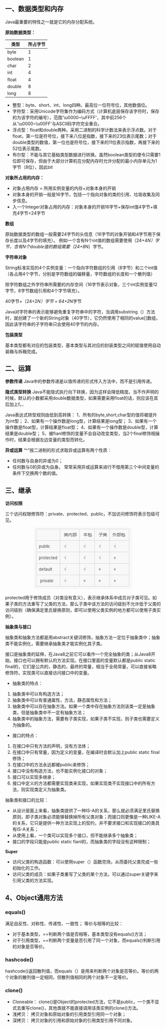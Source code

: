 ## 一、数据类型和内存

Java最重要的特性之一就是它的内存分配系统。

**原始数据类型：**

|类型|所占字节|
|-|-|
|byte|1|
|boolean|1|
|char|2|
|int|4|
|float|4|
|double|8|
|long|8|

- 整型：byte、short、int、long四种。最高位一位符号位，其他数值位。
- 字符型：采用Unicode字符集作为编码方式（计算机底层保存该字符时，保存的为该字符的编号），范围'\u0000~\uFFFF'，其中前256个从'\u0000~\u00FF'与ASCII码字符完全重合。
- 浮点型：float和double两种。采用二进制的科学计数法来表示浮点数。对于float，第一位是符号位，接下来八位是指数，接下来的23位表示尾数；对于double类型的数值，第一位也是符号位，接下来的11位表示指数，再接下来的52位表示尾数。
- 布尔型：不能与其它基础类型数据进行转换。虽然boolean类型的便令只需要1位即可保存，但由于大部分计算机在分配内存时允许分配的最小内存单元为1字节（8位），因此bit

**对象所占用的内存：**

- 对象占用内存 = 所用实例变量的内存+对象本身的开销
- 对象本身的开销一般是16字节，包括一个指向对象的类的引用、垃圾收集及同步信息。
- 入一个Integer对象占用的内存：对象本身的开销16字节+保存int值4字节+填充4字节=24字节

**数组**

原始数据类型的数组一般需要24字节的头信息（16字节的对象开销和4字节用于保存长度以及4字节的填充）。
例如一个含有N个int值的数组需要使用（24+4*N）字节，含有N个double值的数组需要（24+8*N）字节。

**字符串对象**

String标准实现的4个实例变量：一个指向字符数组的引用（8字节）和三个int值（各占用4个字节，分别是字符数组的偏移量，字符数组的长度和一个散列值）

除字符数组之外字符串所需要的内存空间（16字节表示对象，三个int实例变量12字节，8字节数组引用和4个字节填充）。

40字节+（24+2*N）字节 = 64+2*N字节

Java对字符串的表示能够避免重复字符串中的字符，当调用substring（）方法时，就创建了一个新的String对象（40字节），它仍然使用了相同的value[]数组，因此该字符串的子字符串只会使用40字节的内存。

**包装类型**

基本类型都有对应的包装类型，基本类型与其对应的封装类型之间的赋值使用自动装箱与拆箱完成。

## 二、运算

**参数传递**
Java中的参数传递是以值传递的形式传入方法中，而不是引用传递。

**隐式类型转换**
Java不能隐式执行向下转换，因为这样会降低精度。当不作声明的时候，默认的小数都采用double数据类型，如果需要采用float的话，则应该在其后加上f。、

Java表达式转型规则由低到高转换：
1、所有的byte,short,char型的值将被提升为int型；
2、如果有一个操作数是long型，计算结果是long型；
3、如果有一个操作数是float型，计算结果是float型；
4、如果有一个操作数是double型，计算结果是double型；
5、被fianl修饰的变量不会自动改变类型，当2个final修饰相操作时，结果会根据左边变量的类型而转化。


**异或运算**
“^”按二进制的形式求取异或运算有两个性质：
- 任何数与自身的异或为0；
- 任何数与0的异或为自身。
常常采用异或运算来进行不借用第三个中间变量的条件下交换两个数的值。


## 三、继承

**访问权限**

三个访问权限修饰符：private、protected、public，不加访问修饰符表示包级可见。

<div align="center">

![title](https://raw.githubusercontent.com/XQLong/Logging/master/img/2019/07/22/1563784677899-1563784678106.png)

</div>

protected用于修饰成员（对类没有意义），表示继承体系中成员对子类可见。如果子类的方法重写了父类的方法，那么子类中该方法的访问级别不允许低于父类的访问级别（确保满足里氏替换原则，即可以使用父类实例的地方都可以使用子类实例）。

**抽象类与接口**
 
抽象类和抽象方法都是用abstract关键词修饰，抽象方法一定位于抽象类中；抽象类不能实例化，需要继承抽象类才能实例化其子类。

接口是抽象类的延伸，在Java8之前它可以看作一个完全抽象的类；从Java8开始，接口也可以拥有默认的方法实现。在接口里面的变量默认都是public static final的，它们是公共的，静态的，最终的常量，相当于全局常量，可以直接省略修饰符。实现类可以直接访问接口中的变量。

- 抽象类的特点：
1. 抽象类中可以有构造方法；
2. 抽象类中可以有普通属性，方法，静态属性和方法；
3. 抽象类中可以存在抽象方法。如果一个类中存在抽象方法则该类一定是抽象类，但是抽象类中不一定有抽象方法；
4. 抽象类中的抽象方法，需要有子类实现，如果子类不实现，则子类也需要定义为抽象的。

- 接口的特点：
1. 在接口中只有方法的声明，没有方法体；
2. 在接口中只有常量，因为定义的变量，在编译时会默认加上public static final修饰；
3. 在接口中的方法永远都被public来修饰；
4. 接口中没有构造方法，也不能实例化接口的对象；
5. 接口可以实现多继承；
6. 接口中定义的方法都需要实现类来实现，如果实现类不实现接口中的所有方法，则实现类定义为抽象类。

抽象类和接口的比较：
- 从设计层面上来看，抽象类提供了一种IS-A的关系，那么就必须满足里氏替换原则，即子类对象必须能够替换掉所有父类对象；而接口则更像是一种LIKE-A的关系，它只是提供一种方法实现上的契约，并不要求接口和实现接口的类具有IS-A关系；
- 从使用上看，一个类可以实现多个接口，但不能继承多个抽象类；
- 接口的字段只能是public static fianl的，而抽象类的字段没有这种限制；

**Super**

- 访问父类的构造函数：可以使用super（）函数完场，从而委托父类完成一些初始化的工作。
- 访问父类的成员：如果子类重写了父类的某个方法，可以通过super关键字来引用父类的方法实现。

## 4、Object通用方法

### equals()

满足自反性、对称性、传递性、一致性；
等价与相等的比较：
- 对于基本类型，==判断两个值是否相等，基本类型没有equals()方法；
- 对于引用类型，==判断两个变量是否引用了同一个对象，而equals()判断引用的对象是否等价。

### hashcode()

hashcode()返回散列值，而equals（）是用来判断两个对象是否等价。等价的两个对象的散列值一定相同，但散列值相同的两个对象不一定等价。

### clone()

- Cloneable：
clone()是Object的protected方法，它不是public，一个类不显式去重写clone()，其他类就不能直接调用该类实例的clone()方法。
- 浅拷贝：
拷贝对象和原始对象的引用类型引用同一个对象；
- 深拷贝：
拷贝对象的引用和原始对象的引用类型引用不同对象。










